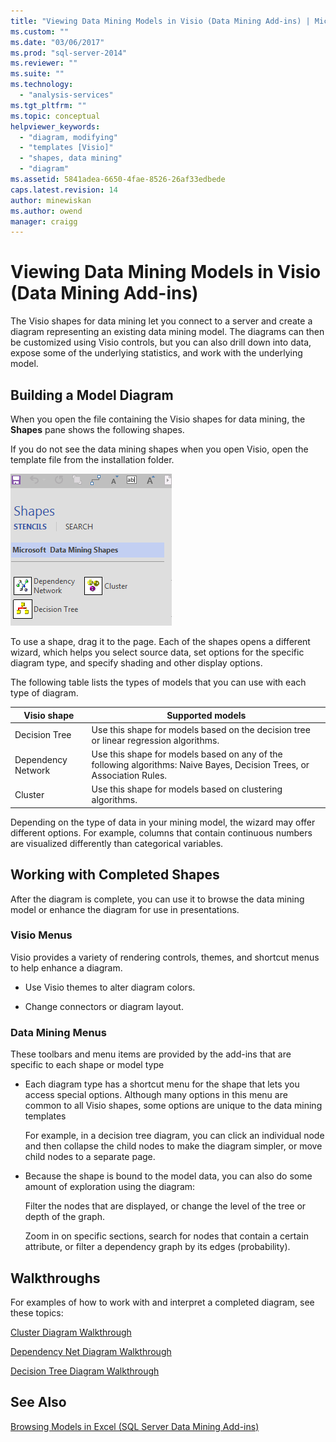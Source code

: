 ```yaml
---
title: "Viewing Data Mining Models in Visio (Data Mining Add-ins) | Microsoft Docs"
ms.custom: ""
ms.date: "03/06/2017"
ms.prod: "sql-server-2014"
ms.reviewer: ""
ms.suite: ""
ms.technology: 
  - "analysis-services"
ms.tgt_pltfrm: ""
ms.topic: conceptual
helpviewer_keywords: 
  - "diagram, modifying"
  - "templates [Visio]"
  - "shapes, data mining"
  - "diagram"
ms.assetid: 5841adea-6650-4fae-8526-26af33edbede
caps.latest.revision: 14
author: minewiskan
ms.author: owend
manager: craigg
---
```

# Viewing Data Mining Models in Visio (Data Mining Add-ins)
  The Visio shapes for data mining let you connect to a server and create a diagram representing an existing data mining model. The diagrams can then be customized using Visio controls, but you can also drill down into data, expose some of the underlying statistics, and work with the underlying model.  
  
## Building a Model Diagram  
 When you open the file containing the Visio shapes for data mining, the **Shapes** pane shows the following shapes.  
  
 If you do not see the data mining shapes when you open Visio, open the template file from the installation folder.  
  
 ![DM](media/dm-stencil.gif "DM")  
  
 To use a shape, drag it to the page. Each of the shapes opens a different wizard, which helps you select source data, set options for the specific diagram type, and specify shading and other display options.  
  
 The following table lists the types of models that you can use with each type of diagram.  
  
|Visio shape|Supported models|  
|-----------------|----------------------|  
|Decision Tree|Use this shape for models based on the decision tree or linear regression algorithms.|  
|Dependency Network|Use this shape for models based on any of the following algorithms: Naive Bayes, Decision Trees, or Association Rules.|  
|Cluster|Use this shape for models based on clustering algorithms.|  
  
 Depending on the type of data in your mining model, the wizard may offer different options. For example, columns that contain continuous numbers are visualized differently than categorical variables.  
  
## Working with Completed Shapes  
 After the diagram is complete, you can use it to browse the data mining model or enhance the diagram for use in presentations.  
  
### Visio Menus  
 Visio provides a variety of rendering controls, themes, and shortcut menus to help enhance a diagram.  
  
-   Use Visio themes to alter diagram colors.  
  
-   Change connectors or diagram layout.  
  
### Data Mining Menus  
 These toolbars and menu items are provided by the add-ins that are specific to each shape or model type  
  
-   Each diagram type has a shortcut menu for the shape that lets you access special options. Although many options in this menu are common to all Visio shapes, some options are unique to the data mining templates  
  
     For example, in a decision tree diagram, you can click an individual node and then collapse the child nodes to make the diagram simpler, or move child nodes to a separate page.  
  
-   Because the shape is bound to the model data, you can also do some amount of exploration using the diagram:  
  
     Filter the nodes that are displayed, or change the level of the tree or depth of the graph.  
  
     Zoom in on specific sections, search for nodes that contain a certain attribute, or filter a dependency graph by its edges (probability).  
  
## Walkthroughs  
 For examples of how to work with and interpret a completed diagram, see these topics:  
  
 [Cluster Diagram Walkthrough](cluster-diagram-walkthrough-data-mining-add-ins.md)  
  
 [Dependency Net Diagram Walkthrough](dependency-network-diagram-walkthrough-data-mining-add-ins.md)  
  
 [Decision Tree Diagram Walkthrough](decision-tree-diagram-walkthrough-data-mining-add-ins.md)  
  
## See Also  
 [Browsing Models in Excel &#40;SQL Server Data Mining Add-ins&#41;](browsing-models-in-excel-sql-server-data-mining-add-ins.md)  
  
  
